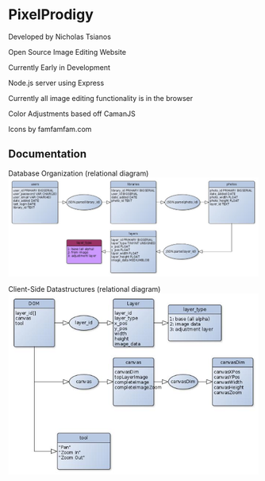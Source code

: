 PixelProdigy
============
Developed by Nicholas Tsianos

Open Source Image Editing Website

Currently Early in Development

Node.js server using Express

Currently all image editing functionality is in the browser

Color Adjustments based off CamanJS

Icons by famfamfam.com

Documentation
-------------
Database Organization (relational diagram)
![ScreenShot](/readme_assets/database_organization.jpg)

Client-Side Datastructures (relational diagram)
![ScreenShot](/readme_assets/client_structures.jpg)